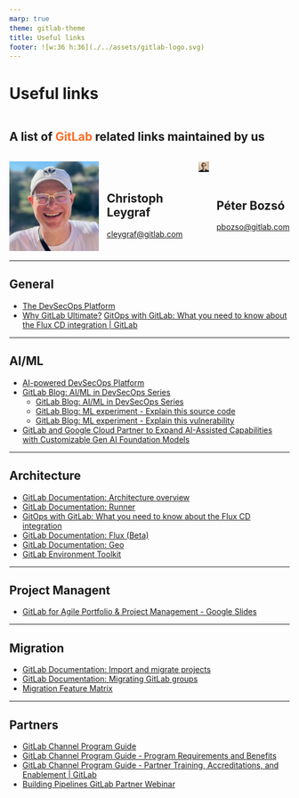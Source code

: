 ```yaml
---
marp: true
theme: gitlab-theme
title: Useful links
footer: ![w:36 h:36](./../assets/gitlab-logo.svg)
---
```


<div style="display:flex; flex-direction:column;">
    <h1 style="margin-top:1em">
        Useful links
    </h1>
    <h2 style="margin-bottom:1.5em">
        A list of  <span style="color:#fc6d26">GitLab</span> related links maintained by us
    </h2>
    <div style="display:flex; flex-direction:row;">
        <div style="display:flex; flex-direction:row">
            <div>
                <img class="avatar" src="./../assets/avatar-chris.jpeg">
            </div>
            <div style="display:flex; flex-direction:column; justify-content:center; margin-left:1em">
                <h2>
                    Christoph Leygraf
                </h2>
                <a href= "mailto:cleygraf@gitlab.com">cleygraf@gitlab.com</a>
            </div>
        </div>
        <div style="display:flex; flex-direction:row; margin-left:2em">
            <div>
                <img class="avatar" src="./../assets/avatar-peter.jpeg">
            </div>
            <div style="display:flex; flex-direction:column; justify-content:center; margin-left:1em">
                <h2>
                    Péter Bozsó
                </h2>
                <a href= "mailto:pbozso@gitlab.com">pbozso@gitlab.com</a>
            </div>
        </div>
    </div>
</div>

---

## General

- [The DevSecOps Platform](https://about.gitlab.com/)
- [Why GitLab Ultimate?](https://about.gitlab.com/pricing/ultimate/)
[GitOps with GitLab: What you need to know about the Flux CD integration | GitLab](https://about.gitlab.com/blog/2023/02/08/why-did-we-choose-to-integrate-fluxcd-with-gitlab/)

---

## AI/ML

- [AI-powered DevSecOps Platform](https://about.gitlab.com/solutions/ai/)
- [GitLab Blog: AI/ML in DevSecOps Series](https://about.gitlab.com/blog/2023/04/24/ai-ml-in-devsecops-series/)
    - [GitLab Blog: AI/ML in DevSecOps Series](https://about.gitlab.com/blog/2023/04/24/ai-ml-in-devsecops-series/) 
    - [GitLab Blog: ML experiment - Explain this source code](https://about.gitlab.com/blog/2023/04/06/explain-this-code/)
    - [GitLab Blog: ML experiment - Explain this vulnerability](https://about.gitlab.com/blog/2023/05/02/explain-this-vulnerability/)
- [GitLab and Google Cloud Partner to Expand AI-Assisted Capabilities with Customizable Gen AI Foundation Models](https://about.gitlab.com/press/releases/2023-05-02-gitLab-and-google-cloud-partner-to-expand-ai-assisted-capabilities.html)
---

## Architecture

- [GitLab Documentation: Architecture overview](https://docs.gitlab.com/ee/development/architecture.html)
- [GitLab Documentation: Runner](https://docs.gitlab.com/runner/#gitlab-runner)
- [GitOps with GitLab: What you need to know about the Flux CD integration](https://about.gitlab.com/blog/2023/02/08/why-did-we-choose-to-integrate-fluxcd-with-gitlab/)
- [GitLab Documentation: Flux (Beta)](https://docs.gitlab.com/ee/user/clusters/agent/gitops/flux.html)
- [GitLab Documentation: Geo](https://docs.gitlab.com/ee/administration/geo/index.html#how-it-works)
- [GitLab Environment Toolkit](https://gitlab.com/gitlab-org/gitlab-environment-toolkit)

---

## Project Managent

- [GitLab for Agile Portfolio & Project Management - Google Slides](https://docs.google.com/presentation/d/1Sg6lnHM1h6F1Dz6Y0KLImWhRFJSGaUZqmd2Fz-tEPAg/edit#slide=id.g21b4f5aaf26_0_3101)

---

## Migration

- [GitLab Documentation: Import and migrate projects](https://docs.gitlab.com/ee/user/project/import/)
- [GitLab Documentation: Migrating GitLab groups](https://docs.gitlab.com/ee/user/group/import/index.html#migrate-groups-by-direct-transfer-recommended)
- [Migration Feature Matrix](https://gitlab.com/gitlab-org/professional-services-automation/tools/migration/congregate/-/blob/master/customer/gitlab-migration-features-matrix.md)

---

## Partners

- [GitLab Channel Program Guide](https://about.gitlab.com/handbook/resellers/Channel-Program-Guide/)
- [GitLab Channel Program Guide - Program Requirements and Benefits](https://about.gitlab.com/handbook/resellers/Channel-Program-Guide/#program-requirements-and-benefits)
- [GitLab Channel Program Guide - Partner Training, Accreditations, and Enablement | GitLab](https://about.gitlab.com/handbook/resellers/training/)
- [Building Pipelines GitLab Partner Webinar](https://content.gitlab.com/viewer/63bddf02edadd0b1346a73db)
